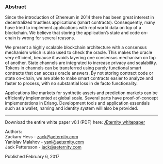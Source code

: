 ### Abstract
 Since the introduction of Ethereum in 2014 there
has  been  great  interest  in  decentralized  trustless  applications
(smart contracts). Consequently, many have tried to implement
applications  with  real  world  data  on  top  of  a  blockchain.  We
believe that storing the application’s state and code on-chain is
wrong  for  several  reasons.

We present a highly scalable blockchain architecture with a
consensus  mechanism  which  is  also  used  to  check  the  oracle.
This makes the oracle very efficient, because it avoids layering
one  consensus  mechanism  on  top  of  another.  State  channels
are  integrated  to  increase  privacy  and  scalability.  Tokens  in
channels  can  be  transferred  using  purely  functional  smart
contracts that can access oracle answers. By not storing contract
code  or  state  on-chain,  we  are  able  to  make  smart  contracts
easier to analyze and faster to process, with no substantial loss in de facto functionality.

Applications like markets for synthetic assets and prediction
markets can be efficiently implemented at global scale. Several
parts have proof-of-concept implementations in Erlang. Development tools and application essentials such as a wallet, naming and  identity  system  will  also  be  provided.  

***


Download the entire white paper v0.1 (PDF) here:
[Æternity whitepaper](https://blockchain.aeternity.com/%C3%A6ternity-blockchain-whitepaper.pdf)

Authors:  
Zackary Hess - zack@aeternity.com  
Yanislav Malahov - yani@aeternity.com  
Jack Pettersson - jack@aeternity.com

Published February 6, 2017
